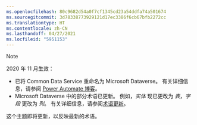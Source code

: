 ```yaml
---
ms.openlocfilehash: 80c9682d54a0f7cf1345cd23a54ddfa74a501674
ms.sourcegitcommit: 3d78338773929121d17ec3386f6cb67bfb2272cc
ms.translationtype: HT
ms.contentlocale: zh-CN
ms.lasthandoff: 04/27/2021
ms.locfileid: "5951153"
---
```

> [!NOTE]
> 2020 年 11 月生效：
>
> - 已将 Common Data Service 重命名为 Microsoft Dataverse。 有关详细信息，请参阅 [Power Automate 博客](https://aka.ms/PAuAppBlog)。
> - Microsoft Dataverse 中的部分术语已更新。 例如，*实体* 现已更改为 *表*，*字段* 更改为 *列*。 有关详细信息，请参阅[术语更新](/powerapps/maker/data-platform/data-platform-intro)。
>
> 这个主题即将更新，以反映最新的术语。